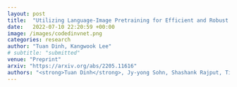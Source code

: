```yaml
---
layout: post
title:  "Utilizing Language-Image Pretraining for Efficient and Robust Bilingual Word Alignment"
date:   2022-07-10 22:20:59 +00:00
image: /images/codedinvnet.png
categories: research
author: "Tuan Dinh, Kangwook Lee"
# subtitle: "submitted"
venue: "Preprint"
arxiv: "https://arxiv.org/abs/2205.11616"
authors: "<strong>Tuan Dinh</strong>, Jy-yong Sohn, Shashank Rajput, Timothy Ossowski, Yifei Ming, Junjie Hu, Dimitris Papailiopoulos, Kangwook Lee"
---
```

<!-- [Presented Slides](){:target="_blank"} -->
